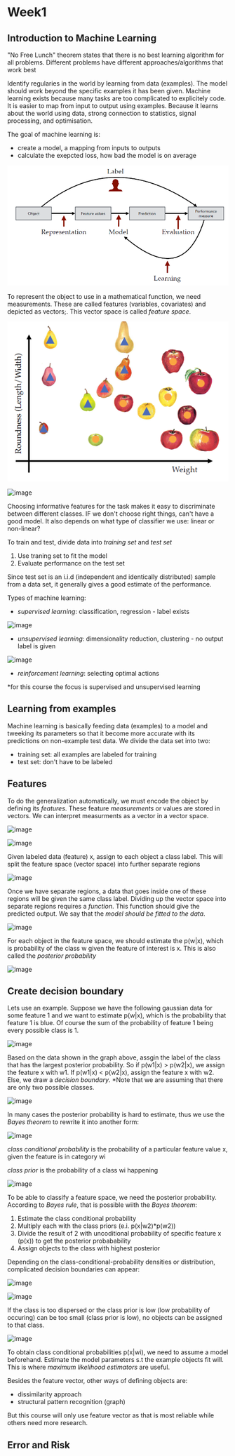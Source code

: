 # Week1

## Introduction to Machine Learning
"No Free Lunch" theorem states that there is no best learning algorithm for all problems. Different problems have different approaches/algorithms that work best

Identify regularies in the world by learning from data (examples). The model should work beyond the specific examples it has been given. Machine learning exists because many tasks are too complicated to explicitely code. It is easier to map from input to output using examples. Because it learns about the world using data, strong connection to statistics, signal processing, and optimisation.

The goal of machine learning is:
- create a model, a mapping from inputs to outputs
- calculate the exepcted loss, how bad the model is on average

![image](../../images/ml_process.PNG)

To represent the object to use in a mathematical function, we need measurements. These are called features (variables, covariates) and depicted as vectors;. This vector space is called *feature space*.

![image](../../images/feature_space.PNG)

![image](../../classifier_evaluation.PNG)

Choosing informative features for the task makes it easy to discriminate between different classes. IF we don't choose right things, can't have a good model. It also depends on what type of classifier we use: linear or non-linear?

To train and test, divide data into *training set* and *test set*
1. Use traning set to fit the model
2. Evaluate performance on the test set

Since test set is an i.i.d (independent and identically distributed) sample from a data set, it generally gives a good estimate of the performance.

Types of machine learning:
- *supervised learning*: classification, regression - label exists

![image](../../supervised_learning.PNG)

- *unsupervised learning*: dimensionality reduction, clustering - no output label is given

![image](../../unsupervised_learning.PNG)

- *reinforcement learning*: selecting optimal actions

*for this course the focus is supervised and unsupervised learning

## Learning from examples
Machine learning is basically feeding data (examples) to a model and tweeking its parameters so that it become more accurate with its predictions on non-example test data. We divide the data set into two:

- training set: all examples are labeled for training
- test set: don't have to be labeled

## Features
To do the generalization automatically, we must encode the object by defining its *features*. These feature *measurements* or values are stored in vectors. We can interpret measurments as a vector in a vector space. 

![image](../../classification_terms.PNG)

![image](../../data_as_vector.PNG)

 Given labeled data (feature) x, assign to each object a class label. This will split the feature space (vector space) into further separate regions

![image](../../vector_space_organized.PNG)

Once we have separate regions, a data that goes inside one of these regions will be given the same class label. Dividing up the vector space into separate regions requires a *function*. This function should give the predicted output. We say that the *model should be fitted to the data*.

![image](../../fitted_to_data.PNG)

For each object in the feature space, we should estimate the p(w|x), which is  probability of the class w given the feature of interest is x. This is also called the *posterior probability*

![image](../../pattern_recognition_pipeline.PNG)


## Create decision boundary
Lets use an example. Suppose we have the following gaussian data for some feature 1 and we want to estimate p(w|x), which is the probability that feature 1 is blue. Of course the sum of the probability of feature 1 being every possible class is 1.

![image](../../gaussian_data_graph.PNG)

Based on the data shown in the graph above, assgin the label of the class that has the largest posterior probability. So if p(w1|x) > p(w2|x), we assign the feature x with w1. If p(w1|x) < p(w2|x), assign the feature x with w2. Else, we draw a *decision boundary*. *Note that we are assuming that there are only two possible classes.

![image](../../graph_posterior_probability.PNG)

In many cases the posterior probability is hard to estimate, thus we use the *Bayes theorem* to rewrite it into another form:

![image](../../bayes_theorem.PNG)

*class conditional probability* is the probability of a particular feature value x, given the feature is in category wi

*class prior* is the probability of a class wi happening

![image](../../conditional_probability.PNG)
 
To be able to classify a feature space, we need the posterior probability. According to *Bayes rule*, that is possible wiith the *Bayes theorem*:
1. Estimate the class conditional probability
2. Multiply each with the class priors (e.i. p(x|w2)*p(w2))
3. Divide the result of 2 with uncoditional probability of specific feature x (p(x)) to get the posterior probabability
4. Assign objects to the class with highest posterior


Depending on the class-conditional-probability densities or distribution, complicated decision boundaries can appear: 

![image](../../complicated_decision_boundary.PNG)

![image](../../multi_modal_distribution.PNG)

If the class is too dispersed or the class prior is low (low probability of occuring) can be too small (class prior is low), no objects can be assigned to that class.

![image](../../absent_decision_boundary.PNG)

To obtain class conditional probabilities p(x|wi), we need to assume a model beforehand. Estimate the model parameters s.t the example objects fit will. This is where *maximum likelihood estimators* are useful.

Besides the feature vector, other ways of defining objects are:

- dissimilarity approach
- structural pattern recognition (graph)

But this course will only use feature vector as that is most reliable while others need more research.

## Error and Risk

